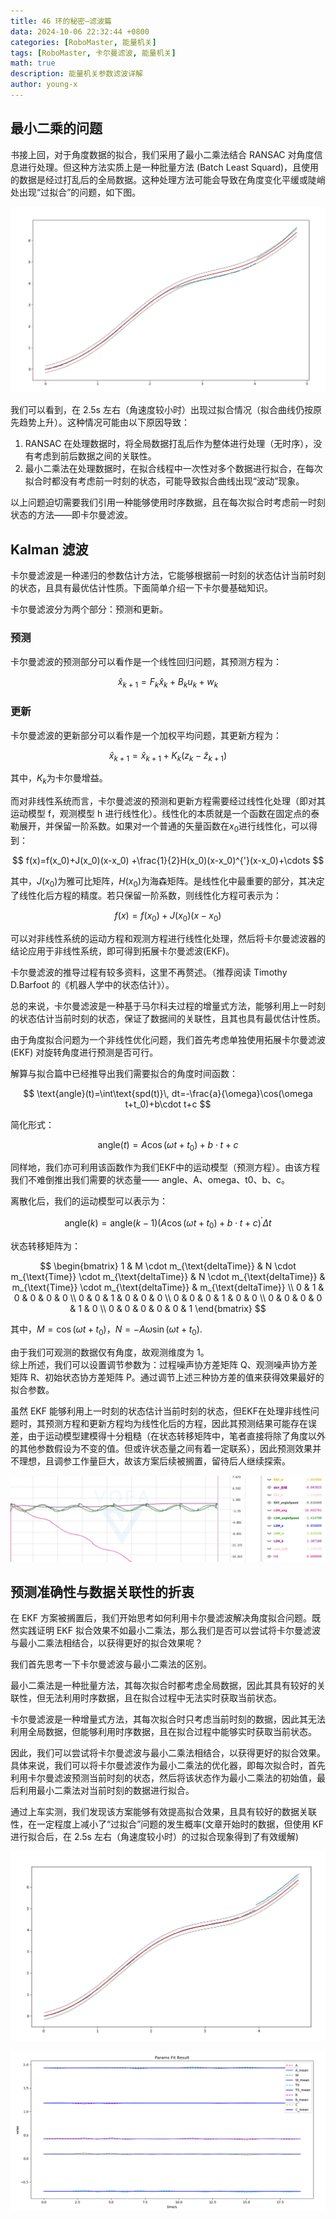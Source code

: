 ```yaml
---
title: 46 环的秘密—滤波篇
data: 2024-10-06 22:32:44 +0800
categories: [RoboMaster, 能量机关]
tags: [RoboMaster, 卡尔曼滤波, 能量机关]
math: true
description: 能量机关参数滤波详解
author: young-x
---
```


## 最小二乘的问题

书接上回，对于角度数据的拟合，我们采用了最小二乘法结合 RANSAC 对角度信息进行处理。但这种方法实质上是一种批量方法 (Batch Least Squard)，且使用的数据是经过打乱后的全局数据。这种处理方法可能会导致在角度变化平缓或陡峭处出现“过拟合”的问题，如下图。

![](/assets/img/2024-10-06-46环的秘密-滤波篇/unuse.jpg)  

我们可以看到，在 2.5s 左右（角速度较小时）出现过拟合情况（拟合曲线仍按原先趋势上升）。这种情况可能由以下原因导致：

1. RANSAC 在处理数据时，将全局数据打乱后作为整体进行处理（无时序），没有考虑到前后数据之间的关联性。  
2. 最小二乘法在处理数据时，在拟合线程中一次性对多个数据进行拟合，在每次拟合时都没有考虑前一时刻的状态，可能导致拟合曲线出现“波动”现象。

以上问题迫切需要我们引用一种能够使用时序数据，且在每次拟合时考虑前一时刻状态的方法——即卡尔曼滤波。

## Kalman 滤波

卡尔曼滤波是一种递归的参数估计方法，它能够根据前一时刻的状态估计当前时刻的状态，且具有最优估计性质。下面简单介绍一下卡尔曼基础知识。

卡尔曼滤波分为两个部分：预测和更新。  

### 预测

卡尔曼滤波的预测部分可以看作是一个线性回归问题，其预测方程为：

$$
\hat{x}_{k+1} = F_k \hat{x}_k + B_k u_k + w_k
$$

### 更新

卡尔曼滤波的更新部分可以看作是一个加权平均问题，其更新方程为：  

$$
\hat{x}_{k+1} = \hat{x}_{k+1} + K_k (z_k - \hat{z}_{k+1})
$$  

其中，$K_k$为卡尔曼增益。  

而对非线性系统而言，卡尔曼滤波的预测和更新方程需要经过线性化处理（即对其运动模型 f，观测模型 h 进行线性化）。线性化的本质就是一个函数在固定点的泰勒展开，并保留一阶系数。如果对一个普通的矢量函数在$x_0$进行线性化，可以得到： 

$$
f(x)=f(x_0)+J(x_0)(x-x_0) +\frac{1}{2}H(x_0)(x-x_0)^{'}(x-x_0)+\cdots
$$  

其中，$J(x_0)$为雅可比矩阵，$H(x_0)$为海森矩阵。是线性化中最重要的部分，其决定了线性化后方程的精度。若只保留一阶系数，则线性化方程可表示为：  

$$
f(x)=f(x_0)+J(x_0)(x-x_0)
$$  

可以对非线性系统的运动方程和观测方程进行线性化处理，然后将卡尔曼滤波器的结论应用于非线性系统，即可得到拓展卡尔曼滤波(EKF)。

卡尔曼滤波的推导过程有较多资料，这里不再赘述。（推荐阅读 Timothy D.Barfoot 的《机器人学中的状态估计》）。 

总的来说，卡尔曼滤波是一种基于马尔科夫过程的增量式方法，能够利用上一时刻的状态估计当前时刻的状态，保证了数据间的关联性，且其也具有最优估计性质。  

由于角度拟合问题为一个非线性优化问题，我们首先考虑单独使用拓展卡尔曼滤波 (EKF) 对旋转角度进行预测是否可行。  

解算与拟合篇中已经推导出我们需要拟合的角度时间函数：

$$
\text{angle}(t)=\int\text{spd(t)}\, dt=-\frac{a}{\omega}\cos(\omega t+t_0)+b\cdot t+c
$$  

简化形式：

$$
\text{angle}(t)=A\cos(\omega t+t_0)+b\cdot t+c
$$  

同样地，我们亦可利用该函数作为我们EKF中的运动模型（预测方程）。由该方程我们不难倒推出我们需要的状态量—— angle、A、omega、t0、b、c。  

离散化后，我们的运动模型可以表示为：

$$
\text{angle}(k)=\text{angle}(k-1)(A\cos(\omega t+t_0)+b\cdot t+c)^{'}\Delta t
$$  

状态转移矩阵为：  

$$
\begin{bmatrix}
1 & M \cdot m_{\text{deltaTime}} & N \cdot m_{\text{Time}} \cdot m_{\text{deltaTime}} & N \cdot m_{\text{deltaTime}} & m_{\text{Time}} \cdot m_{\text{deltaTime}} & m_{\text{deltaTime}} \\
0 & 1 & 0 & 0 & 0 & 0 \\
0 & 0 & 1 & 0 & 0 & 0 \\
0 & 0 & 0 & 1 & 0 & 0 \\
0 & 0 & 0 & 0 & 1 & 0 \\
0 & 0 & 0 & 0 & 0 & 1
\end{bmatrix}
$$

其中，$M=\cos(\omega t+t_0)$，$N=-A\omega\sin(\omega t+t_0)$.

由于我们可观测的数据仅有角度，故观测维度为 1。  
综上所述，我们可以设置调节参数为：过程噪声协方差矩阵 Q、观测噪声协方差矩阵 R、初始状态协方差矩阵 P。通过调节上述三种协方差的值来获得效果最好的拟合参数。 

虽然 EKF 能够利用上一时刻的状态估计当前时刻的状态，但EKF在处理非线性问题时，其预测方程和更新方程均为线性化后的方程，因此其预测结果可能存在误差，由于运动模型建模得十分粗糙（在状态转移矩阵中，笔者直接将除了角度以外的其他参数假设为不变的值。但或许状态量之间有着一定联系），因此预测效果并不理想，且调参工作量巨大，故该方案后续被搁置，留待后人继续探索。

![](/assets/img/2024-10-06-46环的秘密-滤波篇/EKF.png)

## 预测准确性与数据关联性的折衷

在 EKF 方案被搁置后，我们开始思考如何利用卡尔曼滤波解决角度拟合问题。既然实践证明 EKF 拟合效果不如最小二乘法，那么我们是否可以尝试将卡尔曼滤波与最小二乘法相结合，以获得更好的拟合效果呢？ 

我们首先思考一下卡尔曼滤波与最小二乘法的区别。

最小二乘法是一种批量方法，其每次拟合时都考虑全局数据，因此其具有较好的关联性，但无法利用时序数据，且在拟合过程中无法实时获取当前状态。  

卡尔曼滤波是一种增量式方法，其每次拟合时只考虑当前时刻的数据，因此其无法利用全局数据，但能够利用时序数据，且在拟合过程中能够实时获取当前状态。 

因此，我们可以尝试将卡尔曼滤波与最小二乘法相结合，以获得更好的拟合效果。具体来说，我们可以将卡尔曼滤波作为最小二乘法的优化器，即每次拟合时，首先利用卡尔曼滤波预测当前时刻的状态，然后将该状态作为最小二乘法的初始值，最后利用最小二乘法对当前时刻的数据进行拟合。  

通过上车实测，我们发现该方案能够有效提高拟合效果，且具有较好的数据关联性，在一定程度上减小了“过拟合”问题的发生概率(文章开始时的数据，但使用 KF 进行拟合后，在 2.5s 左右（角速度较小时）的过拟合现象得到了有效缓解)

![](/assets/img/2024-10-06-46环的秘密-滤波篇/useKF.jpg)  

![](/assets/img/2024-10-06-46环的秘密-滤波篇/KF_result.png)  
